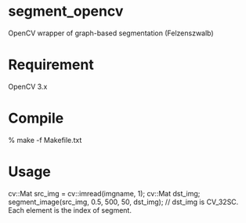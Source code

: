 # segment_opencv
OpenCV wrapper of graph-based segmentation (Felzenszwalb)

# Requirement
OpenCV 3.x

# Compile
% make -f Makefile.txt

# Usage
cv::Mat src_img = cv::imread(imgname, 1);
cv::Mat dst_img;
segment_image(src_img, 0.5, 500, 50, dst_img); // dst_img is CV_32SC. Each element is the index of segment.

